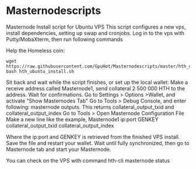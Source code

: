 # Masternodescripts
Masternode Install script for Ubuntu VPS
This script configures a new vps, install dependencies, setting up swap and cronjobs. 
Log in to the vps with Putty/MobaXterm, then run following commands

 Help the Homeless coin:

```
wget https://raw.githubusercontent.com/GpuHot/Masternodescripts/master/hth_ubuntu_install.sh
bash hth_ubuntu_install.sh
```
Sit back and wait while the script finishes, or set up the local wallet:
Make a receive address called Masternode1, send collateral 2 500 000 HTH to the address. Wait for confirmations.
Go to Settings > Options >Wallet, and activate "Show Masternodes Tab"
Go to Tools > Debug Console, and enter following: masternode outputs. This returns collateral_output_txid and collateral_output_index
Go to Tools > Open Masternode Configuration File
Make a new line like the example,
Masternode1 ip:port GENKEY collateral_output_txid collateral_output_index

Where the ip:port and GENKEY is retrieved from the finished VPS install.
Save the file and restart your wallet. Wait until fully synchronized, then go to Masternode tab and start your Masternode.

You can check on the VPS with command hth-cli masternode status
